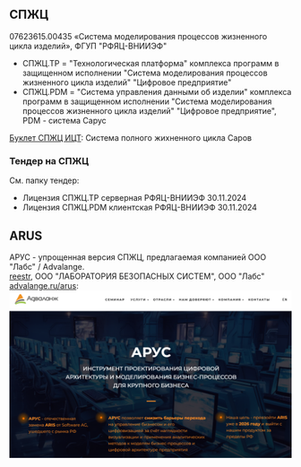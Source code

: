 ## СПЖЦ
07623615.00435 «Система моделирования процессов жизненного цикла изделий», ФГУП "РФЯЦ-ВНИИЭФ"
- СПЖЦ.ТР = "Технологическая платформа" комплекса программ в защищенном исполнении "Система моделирования процессов жизненного цикла изделий" "Цифровое предприятие"
- СПЖЦ.PDM = "Система управления данными об изделии" комплекса программ в защищенном исполнении "Система моделирования процессов жизненного цикла изделий" "Цифровое предприятие", PDM - система Сарус

[Буклет СПЖЦ ИЦТ](https://xn--b1aecabnea2cbmcffd7av8a5o.xn--p1ai/files/ict-booklet.pdf): Система полного жихненного цикла Саров
### Тендер на СПЖЦ 
См. папку тендер:
- Лицензия СПЖЦ.ТР серверная РФЯЦ-ВНИИЭФ 30.11.2024
- Лицензия СПЖЦ.PDM клиентская РФЯЦ-ВНИИЭФ 30.11.2024

## ARUS 
АРУС - упрощенная версия СПЖЦ, предлагаемая компанией ООО "Лабс" / Advalange.  
[reestr](https://reestr.digital.gov.ru/reestr/2993098/?sphrase_id=5710114), ООО "ЛАБОРАТОРИЯ БЕЗОПАСНЫХ СИСТЕМ", ООО "Лабс"  
[advalange.ru/arus](https://advalange.ru/arus):  
![ARuS vs ARiS](arus.png)  
